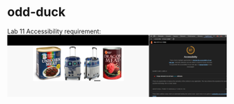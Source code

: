 # odd-duck

Lab 11 Accessibility requirement:
![Google lighthouse score](/img/lighthouse/accessibilityScore11.png)
